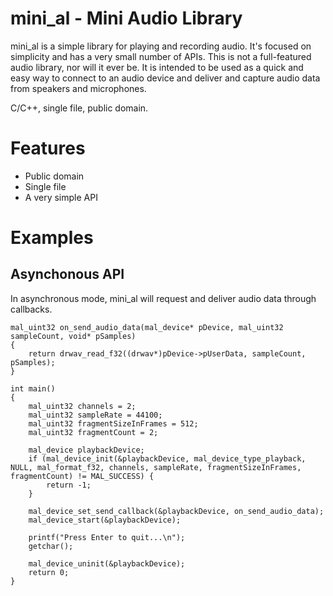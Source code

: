 mini_al - Mini Audio Library
============================
mini_al is a simple library for playing and recording audio. It's focused on simplicity and has
a very small number of APIs. This is not a full-featured audio library, nor will it ever be. It
is intended to be used as a quick and easy way to connect to an audio device and deliver and
capture audio data from speakers and microphones.

C/C++, single file, public domain.


Features
========
- Public domain
- Single file
- A very simple API




Examples
========

Asynchonous API
---------------
In asynchronous mode, mini_al will request and deliver audio data through callbacks.

```
mal_uint32 on_send_audio_data(mal_device* pDevice, mal_uint32 sampleCount, void* pSamples)
{
    return drwav_read_f32((drwav*)pDevice->pUserData, sampleCount, pSamples);
}

int main()
{
    mal_uint32 channels = 2;
    mal_uint32 sampleRate = 44100;
    mal_uint32 fragmentSizeInFrames = 512;
    mal_uint32 fragmentCount = 2;

    mal_device playbackDevice;
    if (mal_device_init(&playbackDevice, mal_device_type_playback, NULL, mal_format_f32, channels, sampleRate, fragmentSizeInFrames, fragmentCount) != MAL_SUCCESS) {
        return -1;
    }
    
    mal_device_set_send_callback(&playbackDevice, on_send_audio_data);
    mal_device_start(&playbackDevice);

    printf("Press Enter to quit...\n");
    getchar();

    mal_device_uninit(&playbackDevice);
    return 0;
} 
```